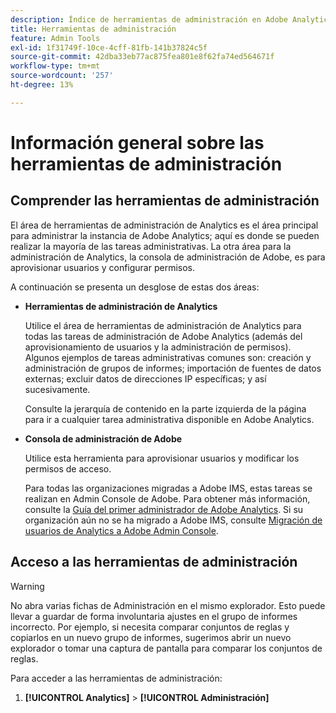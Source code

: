 ```yaml
---
description: Índice de herramientas de administración en Adobe Analytics.
title: Herramientas de administración
feature: Admin Tools
exl-id: 1f31749f-10ce-4cff-81fb-141b37824c5f
source-git-commit: 42dba33eb77ac875fea801e8f62fa74ed564671f
workflow-type: tm+mt
source-wordcount: '257'
ht-degree: 13%

---
```


# Información general sobre las herramientas de administración

## Comprender las herramientas de administración

El área de herramientas de administración de Analytics es el área principal para administrar la instancia de Adobe Analytics; aquí es donde se pueden realizar la mayoría de las tareas administrativas. La otra área para la administración de Analytics, la consola de administración de Adobe, es para aprovisionar usuarios y configurar permisos.

A continuación se presenta un desglose de estas dos áreas:

* **Herramientas de administración de Analytics**

   Utilice el área de herramientas de administración de Analytics para todas las tareas de administración de Adobe Analytics (además del aprovisionamiento de usuarios y la administración de permisos). Algunos ejemplos de tareas administrativas comunes son: creación y administración de grupos de informes; importación de fuentes de datos externas; excluir datos de direcciones IP específicas; y así sucesivamente.

   Consulte la jerarquía de contenido en la parte izquierda de la página para ir a cualquier tarea administrativa disponible en Adobe Analytics.

* **Consola de administración de Adobe**

   Utilice esta herramienta para aprovisionar usuarios y modificar los permisos de acceso.

   Para todas las organizaciones migradas a Adobe IMS, estas tareas se realizan en Admin Console de Adobe. Para obtener más información, consulte la [Guía del primer administrador de Adobe Analytics](/help/admin/admin-console/first-admin-guide.md). Si su organización aún no se ha migrado a Adobe IMS, consulte [Migración de usuarios de Analytics a Adobe Admin Console](/help/admin/admin-console/user-management2/user-migration/c-migration-tool.md).

## Acceso a las herramientas de administración

>[!WARNING]
>
>No abra varias fichas de Administración en el mismo explorador. Esto puede llevar a guardar de forma involuntaria ajustes en el grupo de informes incorrecto. Por ejemplo, si necesita comparar conjuntos de reglas y copiarlos en un nuevo grupo de informes, sugerimos abrir un nuevo explorador o tomar una captura de pantalla para comparar los conjuntos de reglas.

Para acceder a las herramientas de administración:

1. **[!UICONTROL Analytics]** > **[!UICONTROL Administración]**
